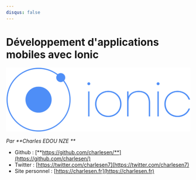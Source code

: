 ```yaml
---
disqus: false
---
```


# Développement d'applications mobiles avec Ionic

![](/assets/0.png)

_Par **Charles EDOU NZE **_

* Github : [**https://github.com/charlesen/**](https://github.com/charlesen/)
* Twitter : [https://twitter.com/charlesen7](https://twitter.com/charlesen7)
* Site personnel : [https://charlesen.fr](https://charlesen.fr)
